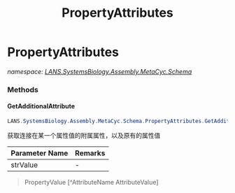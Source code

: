﻿---
title: PropertyAttributes
---

# PropertyAttributes
_namespace: [LANS.SystemsBiology.Assembly.MetaCyc.Schema](N-LANS.SystemsBiology.Assembly.MetaCyc.Schema.html)_





### Methods

#### GetAdditionalAttribute
```csharp
LANS.SystemsBiology.Assembly.MetaCyc.Schema.PropertyAttributes.GetAdditionalAttribute(System.String@)
```
获取连接在某一个属性值的附属属性，以及原有的属性值

|Parameter Name|Remarks|
|--------------|-------|
|strValue|-|

> PropertyValue [^AttributeName AttributeValue]


